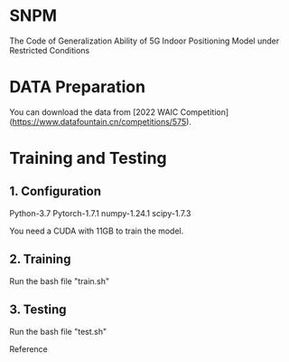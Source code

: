 # SNPM
 The Code of Generalization Ability of 5G Indoor Positioning Model under Restricted Conditions

# DATA Preparation
You can download the data from [2022 WAIC Competition] (https://www.datafountain.cn/competitions/575).

# Training and Testing

## 1. Configuration
Python-3.7
Pytorch-1.7.1
numpy-1.24.1
scipy-1.7.3

You need a CUDA with 11GB to train the model.

## 2. Training
Run the bash file "train.sh"

## 3. Testing
Run the bash file "test.sh"

Reference
